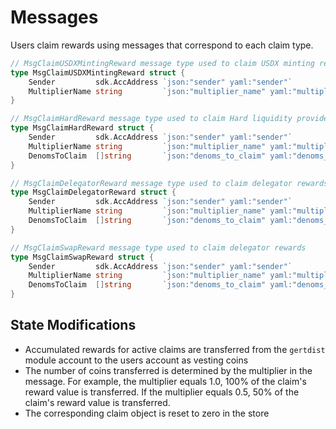 <!--
order: 3
-->

# Messages

Users claim rewards using messages that correspond to each claim type.

```go
// MsgClaimUSDXMintingReward message type used to claim USDX minting rewards
type MsgClaimUSDXMintingReward struct {
	Sender         sdk.AccAddress `json:"sender" yaml:"sender"`
	MultiplierName string         `json:"multiplier_name" yaml:"multiplier_name"`
}

// MsgClaimHardReward message type used to claim Hard liquidity provider rewards
type MsgClaimHardReward struct {
	Sender         sdk.AccAddress `json:"sender" yaml:"sender"`
	MultiplierName string         `json:"multiplier_name" yaml:"multiplier_name"`
	DenomsToClaim  []string       `json:"denoms_to_claim" yaml:"denoms_to_claim"`
}

// MsgClaimDelegatorReward message type used to claim delegator rewards
type MsgClaimDelegatorReward struct {
	Sender         sdk.AccAddress `json:"sender" yaml:"sender"`
	MultiplierName string         `json:"multiplier_name" yaml:"multiplier_name"`
	DenomsToClaim  []string       `json:"denoms_to_claim" yaml:"denoms_to_claim"`
}

// MsgClaimSwapReward message type used to claim delegator rewards
type MsgClaimSwapReward struct {
	Sender         sdk.AccAddress `json:"sender" yaml:"sender"`
	MultiplierName string         `json:"multiplier_name" yaml:"multiplier_name"`
	DenomsToClaim  []string       `json:"denoms_to_claim" yaml:"denoms_to_claim"`
}
```

## State Modifications

- Accumulated rewards for active claims are transferred from the `gertdist` module account to the users account as vesting coins
- The number of coins transferred is determined by the multiplier in the message. For example, the multiplier equals 1.0, 100% of the claim's reward value is transferred. If the multiplier equals 0.5, 50% of the claim's reward value is transferred.
- The corresponding claim object is reset to zero in the store
